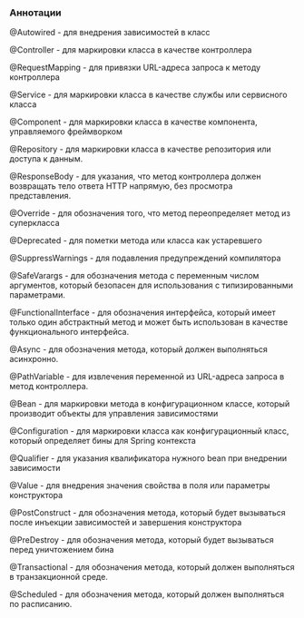 ### Аннотации

@Autowired - для внедрения зависимостей в класс

@Controller - для маркировки класса в качестве контроллера

@RequestMapping - для привязки URL-адреса запроса к методу контроллера

@Service - для маркировки класса в качестве службы или сервисного класса

@Component - для маркировки класса в качестве компонента, управляемого 
фреймворком

@Repository - для маркировки класса в качестве репозитория или доступа к данным.

@ResponseBody - для указания, что метод контроллера должен возвращать тело ответа HTTP напрямую, без просмотра представления.

@Override - для обозначения того, что метод переопределяет метод из суперкласса

@Deprecated - для пометки метода или класса как устаревшего

@SuppressWarnings - для подавления предупреждений компилятора

@SafeVarargs - для обозначения метода с переменным числом аргументов, который безопасен для использования с типизированными параметрами.

@FunctionalInterface - для обозначения интерфейса, который имеет только один абстрактный метод и может быть использован в качестве функционального интерфейса.

@Async - для обозначения метода, который должен выполняться асинхронно.

@PathVariable - для извлечения переменной из URL-адреса запроса в метод контроллера.

@Bean - для маркировки метода в конфигурационном классе, который производит объекты для управления зависимостями

@Configuration - для маркировки класса как конфигурационный класс, который определяет бины для Spring контекста

@Qualifier - для указания квалификатора нужного bean при внедрении зависимости

@Value - для внедрения значения свойства в поля или параметры конструктора

@PostConstruct - для обозначения метода, который будет вызываться после инъекции зависимостей и завершения конструктора

@PreDestroy - для обозначения метода, который будет вызываться перед уничтожением бина

@Transactional - для обозначения метода, который должен выполняться в транзакционной среде.

@Scheduled - для обозначения метода, который должен выполняться по расписанию.

